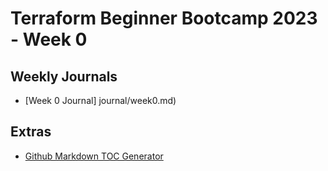 # Terraform Beginner Bootcamp 2023 - Week 0

## Weekly Journals
- [Week 0 Journal] journal/week0.md)

## Extras
- [Github Markdown TOC Generator](https://ecotrust-canada.github.io/markdown-toc/)
